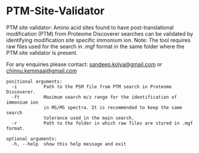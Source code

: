 # PTM-Site-Validator
PTM site validator: Amino acid sites found to have post-translational modification (PTM) from Proteome Discoverer searches can be validated by identifying modification site specific immonium ion. Note: The tool requires raw files used for the search in .mgf format in the same folder where the PTM site validator is present. 

For any enquiries please contact:
sandeep.kolya@gmail.com or chinnu.kemmaai@gmail.com

```
positional arguments:
  -i          Path to the PSM file from PTM search in Proteome Discoverer.
  -ft         Maximum search m/z range for the identification of immonium ion
              in MS/MS spectra. It is recommended to keep the same search
              tolerance used in the main search.
  -r          Path to the folder in which raw files are stored in .mgf format.

optional arguments:
  -h, --help  show this help message and exit
```
